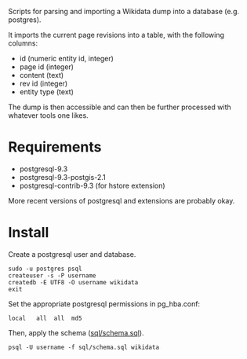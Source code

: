 Scripts for parsing and importing a Wikidata dump into a database (e.g. postgres).

It imports the current page revisions into a table, with the following columns:

* id (numeric entity id, integer)
* page id (integer)
* content (text)
* rev id (integer)
* entity type (text)

The dump is then accessible and can then be further processed with whatever tools one likes.

# Requirements

* postgresql-9.3
* postgresql-9.3-postgis-2.1
* postgresql-contrib-9.3 (for hstore extension)

More recent versions of postgresql and extensions are probably okay.

# Install

Create a postgresql user and database.

```
sudo -u postgres psql
createuser -s -P username
createdb -E UTF8 -O username wikidata
exit
```

Set the appropriate postgresql permissions in pg_hba.conf:

```
local   all  all  md5
```


Then, apply the schema ([sql/schema.sql](sql/schema.sql)).

```
psql -U username -f sql/schema.sql wikidata
```
